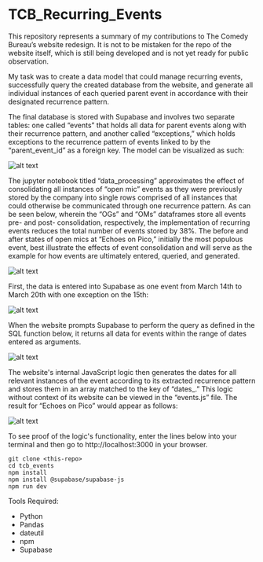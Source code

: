 # TCB_Recurring_Events

This repository represents a summary of my contributions to The Comedy Bureau’s website redesign. It is not to be mistaken for the repo of the website itself, which is still being developed and is not yet ready for public observation.

My task was to create a data model that could manage recurring events, successfully query the created database from the website, and generate all individual instances of each queried parent event in accordance with their designated recurrence pattern.

The final database is stored with Supabase and involves two separate tables: one called “events” that holds all data for parent events along with their recurrence pattern, and another called “exceptions,” which holds exceptions to the recurrence pattern of events linked to by the “parent_event_id” as a foreign key. The model can be visualized as such:

![alt text](https://github.com/IIVIIIII/TCB_Streamlining/blob/main/resources/images/data_model.jpg?raw=true)

The jupyter notebook titled “data_processing” approximates the effect of consolidating all instances of “open mic” events as they were previously stored by the company into single rows comprised of all instances that could otherwise be communicated through one recurrence pattern. As can be seen below, wherein the “OGs” and “OMs” dataframes store all events pre- and post- consolidation, respectively, the implementation of recurring events reduces the total number of events stored by 38%. The before and after states of open mics at “Echoes on Pico,” initially the most populous event, best illustrate the effects of event consolidation and will serve as the example for how events are ultimately entered, queried, and generated.

![alt text](https://github.com/IIVIIIII/TCB_Streamlining/blob/main/resources/images/notebook.jpg?raw=true)

First, the data is entered into Supabase as one event from March 14th to March 20th with one exception on the 15th:

![alt text](https://github.com/IIVIIIII/TCB_Streamlining/blob/main/resources/images/data_entry.jpg?raw=true)

When the website prompts Supabase to perform the query as defined in the SQL function below, it returns all data for events within the range of dates entered as arguments.

![alt text](https://github.com/IIVIIIII/TCB_Streamlining/blob/main/resources/images/query.jpg?raw=true)

The website's internal JavaScript logic then generates the dates for all relevant instances of the event according to its extracted recurrence pattern and stores them in an array matched to the key of  “dates_.” This logic without context of its website can be viewed in the “events.js” file. The result for “Echoes on Pico” would appear as follows:

![alt text](https://github.com/IIVIIIII/TCB_Streamlining/blob/main/resources/images/console_log.jpg?raw=true)

To see proof of the logic's functionality, enter the lines below into your terminal and then go to http://localhost:3000 in your browser.
```
git clone <this-repo>
cd tcb_events
npm install
npm install @supabase/supabase-js
npm run dev
```




Tools Required:
- Python
- Pandas
- dateutil
- npm
- Supabase